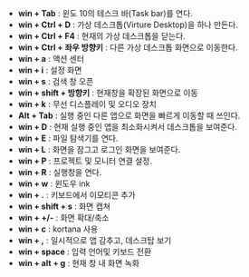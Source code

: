 - **win + Tab** : 윈도 10의 테스크 바(Task bar)를 연다.
- **win + Ctrl + D** : 가상 데스크톱(Virture Desktop)을 하나 만든다.
- **win + Ctrl + F4** : 현재의 가상 데스크톱을 닫는다.
- **win + Ctrl + 좌우 방향키** :  다른 가상 데스크톱 화면으로 이동한다.
- **win + a** : 액션 센터
- **win + i** : 설정 화면 
- **win + s** : 검색 창 오픈
- **win + shift + 방향키** : 현재창을 확장된 화면으로 이동
- **win + k** : 무선 디스플레이 및 오디오 장치
- **Alt + Tab** : 실행 중인 다른 앱으로 화면을 빠르게 이동할 때 쓰인다.
- **win + D** : 현재 실행 중인 앱을 최소화시켜서 데스크톱을 보여준다.
- **win + E** : 파일 탐색기를 연다.
- **win + L** : 화면을 잠그고 로그인 화면을 보여준다.
- **win + P** : 프로젝트 및 모니터 연결 설정.
- **win + R** : 실행창을 연다.
- **win + w** : 윈도우 ink
- **win + .** : 키보드에서 이모티콘 추가
- **win + shift + s** : 화면 캡쳐
- **win + +/-** : 화면 확대/축소
- **win + c** : kortana 사용
- **win + ,** : 일시적으로 앱 감추고, 데스크탑 보기
- **win + space** : 입력 언어및 키보드 전환
- **win + alt + g** : 현재 창 내 화면 녹화
